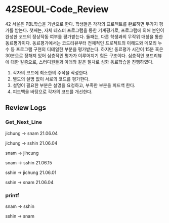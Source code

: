 # 42SEOUL-Code_Review

42 서울은 PBL학습을 기반으로 한다. 학생들은 각각의 프로젝트를 완료하면 두가지 평가를 받는다. 첫째는, 자체 테스터 프로그램을 통한 기계평가로, 프로그램에 의해 본인이 완성한 코드의 정상작동 여부를 평가받는다. 둘째는, 다른 학생과의 무작위 매칭을 통한 동료평가이다. 동료평가에서는 코드리뷰부터 전체적인 프로젝트의 이해도와 메모리 누수 등 프로그램 구현의 디테일한 부분을 평가받는다. 하지만 동료평가 시간이 15분 혹은 30분으로 정해져 있어 심층적인 평가가 이루어지기 힘든 구조이다. 심층적인 코드리뷰에 대한 갈증으로, 스터디원들과 아래와 같은 절차로 심화 동료학습을 진행하였다.

1. 각자의 코드에 최소한의 주석을 작성한다.
2. 별도의 설명 없이 서로의 코드를 평가한다.
3. 설명이 필요한 부분은 설명을 요청하고, 부족한 부분을 피드백 한다.
4. 피드백을 바탕으로 각자의 코드를 개선한다.

## Review Logs
### Get_Next_Line
jichung -> snam 21.06.04

jichung -> sshin 21.06.04


snam -> jihcung

snam -> sshin 21.06.15


sshin -> jichung 21.06.01

sshin -> snam 21.06.04
### printf
snam -> sshin

sshin -> snam
